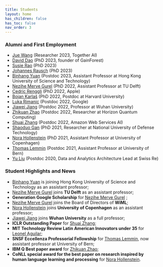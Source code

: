 ```yaml
---
title: Students
layout: home
has_children: false
has_toc: false
nav_order: 3
---
```


### Alumni and First Employment

<!-- - [Maurice Weber](https://mauriceweber.github.io/) (PhD 2023, Together AI) -->

- [Jue Wang](https://juewang.me/about/index.html) (Researcher 2023, Together AI)
- [David Dao](https://daviddao.org/) (PhD 2023, founder of GainForest)
- [Susie Rao]([https://juewang.me/about/index.html](https://susierao.github.io/about/))  (PhD 2023) 
- [Johannes Rausch](https://j-rausch.github.io/) (PhD 2023) 
- [Binhang Yuan](https://binhangyuan.github.io/site/) (Postdoc 2023, Assistant Professor at Hong Kong University of Science and Technology)
- [Nezihe Merve Gurel](https://nezihemervegurel.github.io/) (PhD 2022, Assistant Professor at TU Delft)
- [Cedric Renggli](https://rengglic.github.io/) (PhD 2022, Apple)
- [Bojan Karlaš](https://bojan.ninja/) (PhD 2022, Postdoc at Harvard University)
- [Luka Rimanic](https://people.inf.ethz.ch/lrimanic/) (Postdoc 2022, Google)
- [Jiawei Jiang](http://bluesjjw.github.io/) (Postdoc 2022, Professor at Wuhan University)
- [Zhikuan Zhao](https://scholar.google.com/citations?user=7z1kkfEAAAAJ&hl=en) (Postdoc 2022, Researcher at Horizon Quantum Computing)
- [Shuai Zhang](https://shuaizhang.tech/) (Postdoc 2022, Amazon Web Services AI)
- [Shaoduo Gan](https://scholar.google.ch/citations?user=Gy9ZnBcAAAAJ&hl=en) (PhD 2021, Researcher at National University of Defense Technology)
- [Nora Hollenstein](https://norahollenstein.github.io/) (PhD 2021, Assistant Professor at University of Copenhagen)
- [Thomas Lemmin](https://tlemmin.github.io/) (Postdoc 2021, Assistant Professor at University of Bern)
- [Yu Liu](https://www.linkedin.com/in/yu-liu-b6343327/?originalSubdomain=ch) (Postdoc 2020, Data and Analytics Architecture Lead at Swiss Re)

### Student Highlights and News

- [Binhang Yuan](https://binhangyuan.github.io/site/) is joining Hong Kong University of Science and Technology as an assistant professor;
- [Nezihe Merve Gurel](https://nezihemervegurel.github.io/) joins **TU Delft** as an assistant professor;
- **Generation Google Scholarship** for [Nezihe Merve Gurel](https://nezihemervegurel.github.io/) ;
- [Nezihe Merve Gurel](https://nezihemervegurel.github.io/) joins the Board of Directors of **WiML**;
- [Nora Hollenstein](https://norahollenstein.github.io/) joins **University of Copenhagen** as an assistant professor;
- [Jiawei Jiang](http://bluesjjw.github.io/) joins **Wuhan University** as a full professor;
- **ICLR Outstanding Paper** for [Shuai Zhang](https://shuaizhang.tech/);
- **MIT Technology Review Latin American Innovators under 35** for [Leonel Aguilar](https://cog.ethz.ch/people/dr--leonel_aguilar.html);
- **SNSF Eccellenza Professorial Fellowship** for [Thomas Lemmin](https://tlemmin.github.io/), now assistant professor at University of Bern;
- **IBM Q Best paper award** for [Zhikuan Zhao](https://scholar.google.com/citations?user=7z1kkfEAAAAJ&hl=en);
- **CoNLL special award for the best paper on research inspired by human language learning and processing** for [Nora Hollenstein](https://norahollenstein.github.io/).
